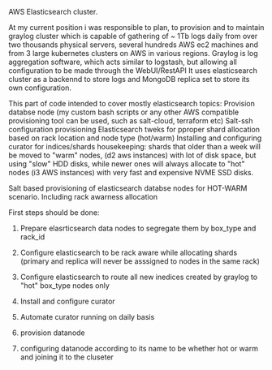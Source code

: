 AWS Elasticsearch cluster.

At my current position i was responsible to plan, to provision and to maintain graylog cluster which is capable of gathering of ~ 1Tb
logs daily from over two thousands physical servers, several hundreds AWS ec2 machines and from 3 large kubernetes clusters on AWS
in various regions.
Graylog is log aggregation software, which acts similar to logstash, but allowing all configuration to be made through the WebUI/RestAPI
It uses elasticsearch cluster as a backennd to store logs and MongoDB replica set to store its own configuration.

This part of code intended to cover mostly elasticsearch topics:
Provision databse node (my custom bash scripts or any other AWS compatible provisioning tool can be used, such as salt-cloud, terraform etc)
Salt-ssh configuration provisioning
Elasticsearch tweks for pproper shard allocation based on rack location and node type (hot/warm)
Installing and configuring curator for indices/shards housekeeping: shards that older than a week will be moved to "warm" nodes, 
(d2 aws instances) with lot of disk space, but using "slow" HDD disks, while newer ones will always allocate to "hot" nodes (i3 AWS instances)
with very fast and expensive NVME SSD disks.


Salt based provisioning of elasticsearch databse nodes for HOT-WARM scenario.
Including rack awarness allocation

First steps should be done:
1. Prepare elasrticsearch data nodes to segregate them by box_type and rack_id
2. Configure elasticsearch to be rack aware while allocating shards (primary and replica will never be asssigned to nodes in the same rack)
3. Configure elasticsearch to route all new inedices created by graylog to "hot" box_type nodes only
4. Install and configure curator
5. Automate curator running on daily basis

1. provision datanode
2. configuring datanode according to its name to be whether hot or warm and joining it to the cluseter
